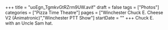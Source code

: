 +++
title = "uoEgn_TgmkvGtRZrm9UW.avif"
draft = false
tags = ["Photos"]
categories = ["Pizza Time Theatre"]
pages = ["Winchester Chuck E. Cheese V2 (Animatronic)","Winchester PTT Show"]
startDate = ""
+++
Chuck E. with an Uncle Sam hat.

